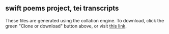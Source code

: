 swift poems project, tei transcripts
---------

These files are generated using the collation engine. To download,
click the green "Clone or download" button above, or visit [this link][dl-link].

[dl-link]: https://github.com/LafayetteCollegeLibraries/tei-transcripts/archive/master.zip